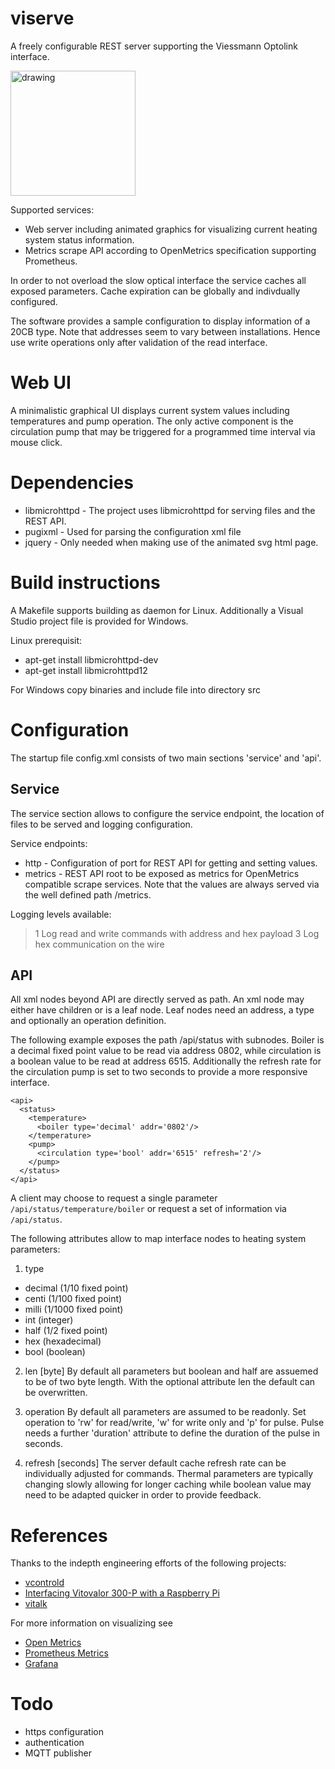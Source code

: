 # viserve
A freely configurable REST server supporting the Viessmann Optolink interface. 

<img src="https://hansbusch.github.io/viserve/www/system.svg" alt="drawing" width="200"/>

Supported services:
 * Web server including animated graphics for visualizing current heating system status information.
 * Metrics scrape API according to OpenMetrics specification supporting Prometheus.

In order to not overload the slow optical interface the service caches all exposed parameters. Cache expiration can be globally and indivdually configured.

The software provides a sample configuration to display information of a 20CB type. 
Note that addresses seem to vary between installations. Hence use write operations only after validation of the read interface.

# Web UI
A minimalistic  graphical UI displays current system values including temperatures and pump operation. The only active component is the circulation pump that may be triggered for a programmed time interval via mouse click.

# Dependencies
* libmicrohttpd - The project uses libmicrohttpd for serving files and the REST API.
* pugixml - Used for parsing the configuration xml file
* jquery - Only needed when making use of the animated svg html page.

# Build instructions
A Makefile supports building as daemon for Linux. Additionally a Visual Studio project file is provided for Windows.

Linux prerequisit:
* apt-get install libmicrohttpd-dev 
* apt-get install libmicrohttpd12

For Windows copy binaries and include file into directory src

# Configuration
The startup file config.xml consists of two main sections 'service' and 'api'.

## Service
The service section allows to configure the service endpoint, the location of files to be served and logging configuration.

Service endpoints:
* http - Configuration of port for REST API for getting and setting values. 
* metrics - REST API root to be exposed as metrics for OpenMetrics compatible scrape services. Note that the values are always served via the well defined path /metrics.

Logging levels available:
 > 1 Log read and write commands with address and hex payload
 > 3 Log hex communication on the wire
 
 ## API
 
All xml nodes beyond API are directly served as path. An xml node may either have children or is a leaf node. Leaf nodes need an address, a type and optionally an operation definition.

The following example exposes the path /api/status with subnodes. Boiler is a decimal fixed point value to be read via address 0802, while circulation is a boolean value to be read at address 6515. Additionally the refresh rate for the circulation pump is set to two seconds to provide a more responsive interface.
```
<api>
  <status>
    <temperature>
      <boiler type='decimal' addr='0802'/>
    </temperature>
    <pump>
      <circulation type='bool' addr='6515' refresh='2'/>
    </pump>
  </status>
</api>
```
A client may choose to request a single parameter ```/api/status/temperature/boiler``` or request a set of information via ```/api/status```.

The following attributes allow to map interface nodes to heating system parameters:

1. type
  * decimal (1/10 fixed point)
  * centi (1/100 fixed point)
  * milli (1/1000 fixed point)
  * int (integer)
  * half (1/2 fixed point)
  * hex (hexadecimal)
  * bool (boolean)

2. len [byte]
By default all parameters but boolean and half are assuemed to be of two byte length. With the optional attribute len the default can be overwritten.

3. operation
By default all parameters are assumed to be readonly. Set operation to 'rw' for read/write, 'w' for write only and 'p' for pulse.
Pulse needs a further 'duration' attribute to define the duration of the pulse in seconds.

4. refresh [seconds]
The server default cache refresh rate can be individually adjusted for commands. Thermal parameters are typically changing slowly allowing for longer caching while boolean value may need to be adapted quicker in order to provide feedback.

# References
Thanks to the indepth engineering efforts of the following projects:

* [vcontrold](https://github.com/openv/vcontrold)
* [Interfacing Vitovalor 300-P with a Raspberry Pi ](https://projects.webvoss.de/2017/11/05/interfacing-vitovalor-300-p-with-a-raspberry-pi/)
* [vitalk](https://github.com/klauweg/vitalk)

For  more information on visualizing see
* [Open Metrics](https://openmetrics.io/)
* [Prometheus Metrics](https://prometheus.io/)
* [Grafana](https://grafana.com/)

# Todo

* https configuration
* authentication
* MQTT publisher
